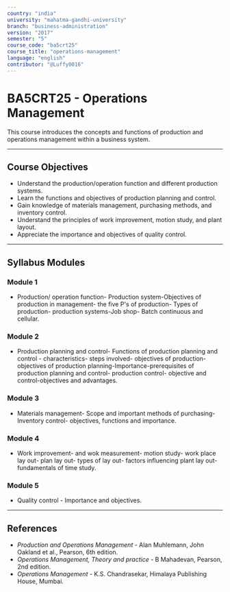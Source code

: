 ```yaml
---
country: "india"
university: "mahatma-gandhi-university"
branch: "business-administration"
version: "2017"
semester: "5"
course_code: "ba5crt25"
course_title: "operations-management"
language: "english"
contributor: "@Luffy0016"
---
```

# BA5CRT25 - Operations Management

This course introduces the concepts and functions of production and operations management within a business system.

---
## Course Objectives

* Understand the production/operation function and different production systems.
* Learn the functions and objectives of production planning and control.
* Gain knowledge of materials management, purchasing methods, and inventory control.
* Understand the principles of work improvement, motion study, and plant layout.
* Appreciate the importance and objectives of quality control.

---
## Syllabus Modules

### Module 1
* Production/ operation function- Production system-Objectives of production in management- the five P's of production- Types of production- production systems-Job shop- Batch continuous and cellular.

### Module 2
* Production planning and control- Functions of production planning and control - characteristics- steps involved- objectives of production-objectives of production planning-Importance-prerequisites of production planning and control- production control- objective and control-objectives and advantages.

### Module 3
* Materials management- Scope and important methods of purchasing-Inventory control- objectives, functions and importance.

### Module 4
* Work improvement- and wok measurement- motion study- work place lay out- plan lay out- types of lay out- factors influencing plant lay out-fundamentals of time study.

### Module 5
* Quality control - Importance and objectives.

---
## References
* *Production and Operations Management* - Alan Muhlemann, John Oakland et al., Pearson, 6th edition.
* *Operations Management, Theory and practice* - B Mahadevan, Pearson, 2nd edition.
* *Operations Management* - K.S. Chandrasekar, Himalaya Publishing House, Mumbai.